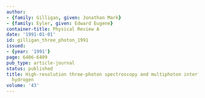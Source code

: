 ```yaml
---
author:
- {family: Gilligan, given: Jonathan Mark}
- {family: Eyler, given: Edward Eugene}
container-title: Physical Review A
date: '1991-01-01'
id: gilligan_three_photon_1991
issued:
- {year: '1991'}
page: 6406-6409
pub_type: article-journal
status: published
title: High-resolution three-photon spectroscopy and multiphoton interference in molecular
  hydrogen
volume: '43'
---
```

